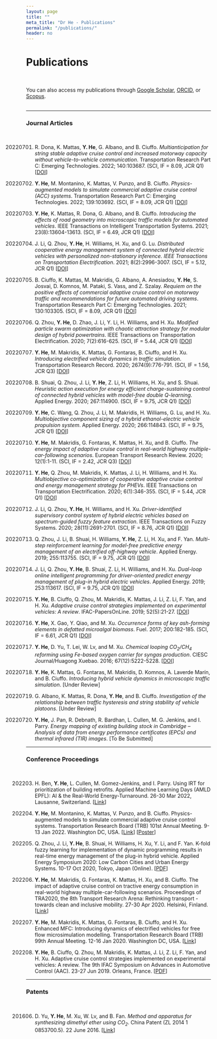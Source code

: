 ```yaml
---
layout: page
title: ""
meta_title: "Dr He - Publications"
permalink: "/publications/"
header: no
---
```



<h1>Publications</h1> <br>

You can also access my publications through <a href="https://scholar.google.com/citations?user=wJ6b7kwAAAAJ&hl" target="_blank">Google Scholar</a>, <a href="https://orcid.org/0000-0002-6666-8471" target="_blank">ORCID</a>, or <a href="https://www.scopus.com/authid/detail.uri?authorId=57210183997" target="_blank">Scopus</a>. <br> <br>

<!-- <strong>8 total, 3 first author and 5 with contributed observations; 110+ citations.</strong><br> -->

----
<h3>Journal Articles</h3><br>

20220701. R. Dona, K. Mattas, **Y. He**, G. Albano, and B. Ciuffo. *Multianticipation for string stable adaptive cruise control and increased motorway capacity without vehicle-to-vehicle communication*. Transportation Research Part C: Emerging Technologies. 2022; 140:103687. (SCI, IF = 8.09, JCR Q1) [<a href="https://doi.org/10.1016/j.trc.2022.103687"  target="_blank">DOI</a>]

20220601. **Y. He**, M. Montanino, K. Mattas, V. Punzo, and B. Ciuffo. *Physics-augmented models to simulate commercial adaptive cruise control (ACC) systems*. Transportation Research Part C: Emerging Technologies. 2022; 139:103692. (SCI, IF = 8.09, JCR Q1) [<a href="https://doi.org/10.1016/j.trc.2022.103692"  target="_blank">DOI</a>]


20211130. **Y. He**, K. Mattas, R. Dona, G. Albano, and B. Ciuffo. *Introducing the effects of road geometry into microscopic traffic models for automated vehicles*. IEEE Transactions on Intelligent Transportation Systems. 2021; 23(8):13604-13613. (SCI, IF = 6.49, JCR Q1) [<a href="https://doi.org/10.1109/TITS.2021.3126049"  target="_blank">DOI</a>]

20211110. J. Li, Q. Zhou, **Y. He**, H. Williams, H. Xu, and G. Lu. *Distributed cooperative energy management system of connected hybrid electric vehicles with personalized non-stationary inference. IEEE Transactions on Transportation Electrification*. 2021; 8(2):2996-3007. (SCI, IF = 5.12, JCR Q1) [<a href="https://doi.org/10.1109/TTE.2021.3127142"  target="_blank">DOI</a>]

20210901. B. Ciuffo, K. Mattas, M. Makridis, G. Albano, A. Anesiadou, **Y. He**, S. Josvai, D. Komnos, M. Pataki, S. Vass, and Z. Szalay. *Requiem on the positive effects of commercial adaptive cruise control on motorway traffic and recommendations for future automated driving systems*. Transportation Research Part C: Emerging Technologies. 2021; 130:103305. (SCI, IF = 8.09, JCR Q1) [<a href="https://doi.org/10.1016/j.trc.2021.103305"  target="_blank">DOI</a>]


20200807. Q. Zhou, **Y. He**, D. Zhao, J. Li, Y. Li, H. Williams, and H. Xu. *Modified particle swarm optimization with chaotic attraction strategy for modular design of hybrid powertrains*. IEEE Transactions on Transportation Electrification. 2020; 7(2):616-625. (SCI, IF = 5.44, JCR Q1) [<a href="https://doi.org/10.1109/TTE.2020.3014688"  target="_blank">DOI</a>]

20200707. **Y. He**, M. Makridis, K. Mattas, G. Fontaras, B. Ciuffo, and H. Xu. *Introducing electrified vehicle dynamics in traffic simulation*. Transportation Research Record. 2020; 2674(9):776-791. (SCI, IF = 1.56, JCR Q3) [<a href="https://doi.org/10.1177/0361198120931842"  target="_blank">DOI</a>]

20200601. B. Shuai, Q. Zhou, J. Li, **Y. He**, Z. Li, H. Williams, H. Xu, and S. Shuai. *Heuristic action execution for energy efficient charge-sustaining control of connected hybrid vehicles with model-free double Q-learning*. Applied Energy. 2020; 267:114900. (SCI, IF = 9.75, JCR Q1) [<a href="https://doi.org/10.1016/j.apenergy.2020.114900"  target="_blank">DOI</a>]

20200515. **Y. He**, C. Wang, Q. Zhou, J. Li, M. Makridis, H. Williams, G. Lu, and H. Xu. *Multiobjective component sizing of a hybrid ethanol-electric vehicle propulsion system*. Applied Energy. 2020; 266:114843. (SCI, IF = 9.75, JCR Q1) [<a href="https://doi.org/10.1016/j.apenergy.2020.114843"  target="_blank">DOI</a>]

20200324. **Y. He**, M. Makridis, G. Fontaras, K. Mattas, H. Xu, and B. Ciuffo. *The energy impact of adaptive cruise control in real-world highway multiple-car-following scenarios*. European Transport Research Review. 2020; 12(1):1-11. (SCI, IF = 2.42, JCR Q3) [<a href="https://doi.org/10.1186/s12544-020-00406-w"  target="_blank">DOI</a>]

20200217. **Y. He**, Q. Zhou, M. Makridis, K. Mattas, J. Li, H. Williams, and H. Xu. *Multiobjective co-optimization of cooperative adaptive cruise control and energy management strategy for PHEVs*. IEEE Transactions on Transportation Electrification. 2020; 6(1):346-355. (SCI, IF = 5.44, JCR Q1) [<a href="https://doi.org/10.1109/TTE.2020.2974588"  target="_blank">DOI</a>]

20200211. J. Li, Q. Zhou, **Y. He**, H. Williams, and H. Xu. *Driver-identified supervisory control system of hybrid electric vehicles based on spectrum-guided fuzzy feature extraction*. IEEE Transactions on Fuzzy Systems. 2020; 28(11):2691-2701. (SCI, IF = 8.76, JCR Q1) [<a href="https://doi.org/10.1109/TFUZZ.2020.2972843"  target="_blank">DOI</a>]


20191201. Q. Zhou, J. Li, B. Shuai, H. Williams, **Y. He**, Z. Li, H. Xu, and F. Yan. *Multi-step reinforcement learning for model-free predictive energy management of an electrified off-highway vehicle*. Applied Energy. 2019; 255:113755. (SCI, IF = 9.75, JCR Q1) [<a href="https://doi.org/10.1016/j.apenergy.2019.113755"  target="_blank">DOI</a>]

20191101. J. Li, Q. Zhou, **Y. He**, B. Shuai, Z. Li, H. Williams, and H. Xu. *Dual-loop online intelligent programming for driver-oriented predict energy management of plug-in hybrid electric vehicles*. Applied Energy. 2019; 253:113617. (SCI, IF = 9.75, JCR Q1) [<a href="https://doi.org/10.1016/j.apenergy.2019.113617"  target="_blank">DOI</a>]

20190101. **Y. He**, B. Ciuffo, Q. Zhou, M. Makridis, K. Mattas, J. Li, Z. Li, F. Yan, and H. Xu. *Adaptive cruise control strategies implemented on experimental vehicles: A review*. IFAC-PapersOnLine. 2019; 52(5):21-27. [<a href="https://doi.org/10.1016/j.ifacol.2019.09.004"  target="_blank">DOI</a>]


20170715. **Y. He**, X. Gao, Y. Qiao, and M. Xu. *Occurrence forms of key ash-forming elements in defatted microalgal biomass*. Fuel. 2017; 200:182-185. (SCI, IF = 6.61, JCR Q1) [<a href="https://doi.org/10.1016/j.fuel.2017.03.044"  target="_blank">DOI</a>]


20161201. **Y. He**, D. Yu, T. Lei, W. Lv, and M. Xu. *Chemical looping CO<sub>2</sub>/CH<sub>4</sub> reforming using Fe-based oxygen carrier for syngas production*. CIESC Journal/Huagong Xuebao. 2016; 67(12):5222-5228. [<a href="https://hgxb.cip.com.cn/EN/10.11949/j.issn.0438-1157.20160698"  target="_blank">DOI</a>]


3. **Y. He**, K. Mattas, G. Fontaras, M. Makridis, D. Komnos, A. Laverde Marín, and B. Ciuffo. *Introducing hybrid vehicle dynamics in microscopic traffic simulation*. [Under Review]

2. G. Albano, K. Mattas, R. Dona, **Y. He**, and B. Ciuffo. *Investigation of the relationship between traffic hysteresis and string stability of vehicle platoons*. [Under Review]

1. **Y. He**, J. Pan, R. Debnath, R. Bardhan, L. Cullen, M. G. Jenkins, and I. Parry. *Energy mapping of existing building stock in Cambridge – Analysis of data from energy performance certificates (EPCs) and thermal infrared (TIR) images*. [To Be Submitted]

----
<h3>Conference Proceedings</h3><br>

202203. H. Ben, **Y. He**, L. Cullen, M. Gomez-Jenkins, and I. Parry. Using IRT for prioritization of building retrofits. Applied Machine Learning Days (AMLD EPFL): AI & the Real-World Energy-Turnaround. 26-30 Mar 2022, Lausanne, Switzerland. [<a href="https://appliedmldays.org/events/amld-epfl-2022/talks/using-irt-for-prioritization-of-building-retrofits"  target="_blank">Link</a>]

202201. **Y. He**, M. Montanino, K. Mattas, V. Punzo, and B. Ciuffo. Physics-augmented models to simulate commercial adaptive cruise control systems. Transportation Research Board (TRB) 101st Annual Meeting. 9-13 Jan 2022. Washington DC, USA. [<a href="https://annualmeeting.mytrb.org/OnlineProgramArchive/Details/17515"  target="_blank">Link</a>] [<a href="https://yinglonghe.github.io/files/posters/2022_01_TRB2022_JRC_UNINA.pdf"  target="_blank">Poster</a>]

202010. Q. Zhou, J. Li, **Y. He**, B. Shuai, H. Williams, H. Xu, Y. Li, and F. Yan. K-fold fuzzy learning for implementation of dynamic programming results in real-time energy management of the plug-in hybrid vehicle. Applied Energy Symposium 2020: Low Carbon Cities and Urban Energy Systems. 10-17 Oct 2020, Tokyo, Japan (Online). [<a href="https://www.energy-proceedings.org/wp-content/uploads/enerarxiv/1603537138.pdf"  target="_blank">PDF</a>]

202004. **Y. He**, M. Makridis, G. Fontaras, K. Mattas, H. Xu, and B. Ciuffo. The impact of adaptive cruise control on tractive energy consumption in real-world highway multiple-car-following scenarios. Proceedings of TRA2020, the 8th Transport Research Arena: Rethinking transport - towards clean and inclusive mobility. 27-30 Apr 2020. Helsinki, Finland. [<a href="https://www.springeropen.com/collections/TRA2020"  target="_blank">Link</a>]

202001. **Y. He**, M. Makridis, K. Mattas, G. Fontaras, B. Ciuffo, and H. Xu. Enhanced MFC: Introducing dynamics of electrified vehicles for free flow microsimulation modelling. Transportation Research Board (TRB) 99th Annual Meeting. 12-16 Jan 2020. Washington DC, USA. [<a href="https://annualmeeting.mytrb.org/OnlineProgramArchive/Details/14083"  target="_blank">Link</a>]

201906. **Y. He**, B. Ciuffo, Q. Zhou, M. Makridis, K. Mattas, J. Li, Z. Li, F. Yan, and H. Xu. Adaptive cruise control strategies implemented on experimental vehicles: A review. The 9th IFAC Symposium on Advances in Automotive Control (AAC). 23-27 Jun 2019. Orleans, France. [<a href="https://doi.org/10.1016/j.ifacol.2019.09.004"  target="_blank">PDF</a>]

----
<h3>Patents</h3><br>

201606. D. Yu, **Y. He**, M. Xu, W. Lv, and B. Fan. *Method and apparatus for synthesizing dimethyl ether using CO<sub>2</sub>*. China Patent (ZL 2014 1 0853700.5). 22 June 2016. [<a href="https://patents.google.com/patent/CN104496765A/fr"  target="_blank">Link</a>]